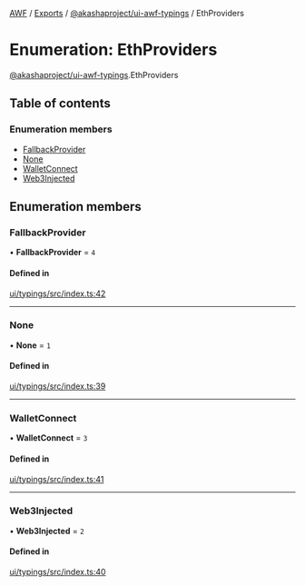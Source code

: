 [AWF](../README.md) / [Exports](../modules.md) / [@akashaproject/ui-awf-typings](../modules/_akashaproject_ui_awf_typings.md) / EthProviders

# Enumeration: EthProviders

[@akashaproject/ui-awf-typings](../modules/_akashaproject_ui_awf_typings.md).EthProviders

## Table of contents

### Enumeration members

- [FallbackProvider](_akashaproject_ui_awf_typings.EthProviders.md#fallbackprovider)
- [None](_akashaproject_ui_awf_typings.EthProviders.md#none)
- [WalletConnect](_akashaproject_ui_awf_typings.EthProviders.md#walletconnect)
- [Web3Injected](_akashaproject_ui_awf_typings.EthProviders.md#web3injected)

## Enumeration members

### FallbackProvider

• **FallbackProvider** = `4`

#### Defined in

[ui/typings/src/index.ts:42](https://github.com/AKASHAorg/akasha-world-framework/blob/d41b6a20/ui/typings/src/index.ts#L42)

___

### None

• **None** = `1`

#### Defined in

[ui/typings/src/index.ts:39](https://github.com/AKASHAorg/akasha-world-framework/blob/d41b6a20/ui/typings/src/index.ts#L39)

___

### WalletConnect

• **WalletConnect** = `3`

#### Defined in

[ui/typings/src/index.ts:41](https://github.com/AKASHAorg/akasha-world-framework/blob/d41b6a20/ui/typings/src/index.ts#L41)

___

### Web3Injected

• **Web3Injected** = `2`

#### Defined in

[ui/typings/src/index.ts:40](https://github.com/AKASHAorg/akasha-world-framework/blob/d41b6a20/ui/typings/src/index.ts#L40)
